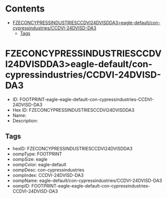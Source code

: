 



Contents
========

* [FZECONCYPRESSINDUSTRIESCCDVI24DVISDDA3>eagle-default/con-cypressindustries/CCDVI-24DVISD-DA3](#fzeconcypressindustriesccdvi24dvisdda3eagle-defaultcon-cypressindustriesccdvi-24dvisd-da3)
	* [Tags](#tags)

# FZECONCYPRESSINDUSTRIESCCDVI24DVISDDA3>eagle-default/con-cypressindustries/CCDVI-24DVISD-DA3

- ID: FOOTPRINT-eagle-eagle-default-con-cypressindustries-CCDVI-24DVISD-DA3
- Hex ID: FZECONCYPRESSINDUSTRIESCCDVI24DVISDDA3
- Name: 
- Description: 

## Tags

- hexID: FZECONCYPRESSINDUSTRIESCCDVI24DVISDDA3
- oompType: FOOTPRINT
- oompSize: eagle
- oompColor: eagle-default
- oompDesc: con-cypressindustries
- oompIndex: CCDVI-24DVISD-DA3
- oompName: eagle-default/con-cypressindustries/CCDVI-24DVISD-DA3
- oompID: FOOTPRINT-eagle-eagle-default-con-cypressindustries-CCDVI-24DVISD-DA3
